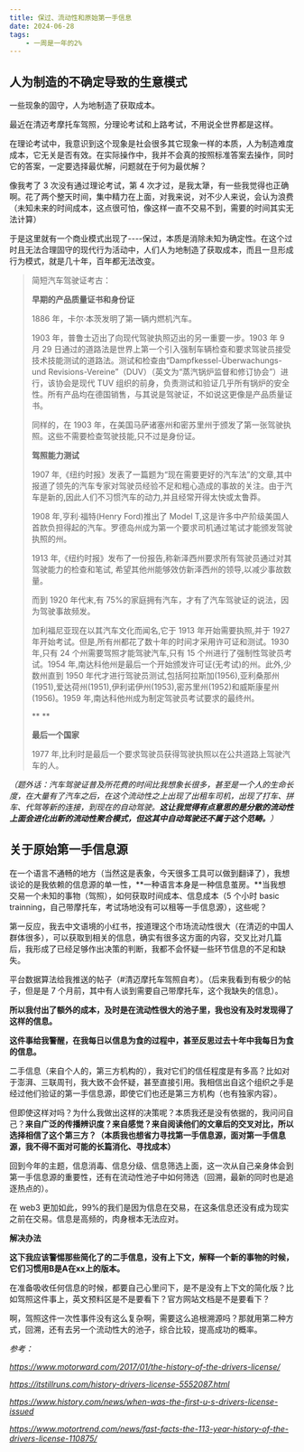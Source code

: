 ```yaml
---
title: 保过、流动性和原始第一手信息
date: 2024-06-28
tags:
    - 一周是一年的2%
---
```


## 人为制造的不确定导致的生意模式

一些现象的固守，人为地制造了获取成本。

最近在清迈考摩托车驾照，分理论考试和上路考试，不用说全世界都是这样。

在理论考试中，我意识到这个现象是社会很多其它现象一样的本质，人为制造难度成本，它无关是否有效。在实际操作中，我并不会真的按照标准答案去操作，同时它的答案，一定要选择最优解，问题就在于何为最优解？

像我考了 3 次没有通过理论考试，第 4 次才过，是我太犟，有一些我觉得也正确啊。花了两个整天时间，集中精力在上面，对我来说，对不少人来说，会认为浪费（未知未来的时间成本，这点很可怕，像这样一直不交易不到，需要的时间其实无法计算）

于是这里就有一个商业模式出现了----保过，本质是消除未知为确定性。在这个过时且无法合理固守的现代行为活动中，人们人为地制造了获取成本，而且一旦形成行为模式，就是几十年，百年都无法改变。





> 简短汽车驾驶证考古：
>
>  **早期的产品质量证书和身份证**
>
> 1886 年，卡尔·本茨发明了第一辆内燃机汽车。
>
> 1903 年，普鲁士迈出了向现代驾驶执照迈出的另一重要一步。1903 年 9 月 29 日通过的道路法是世界上第一个引入强制车辆检查和要求驾驶员接受技术技能测试的道路法。测试和检查由“Dampfkessel-Überwachungs- und Revisions-Vereine”（DUV）（英文为“蒸汽锅炉监督和修订协会”）进行，该协会是现代 TUV 组织的前身，负责测试和验证几乎所有锅炉的安全性。所有产品均在德国销售，与其说是驾驶证，不如说这更像是产品质量证书。
>
> 同样的，在 1903 年，在美国马萨诸塞州和密苏里州于颁发了第一张驾驶执照。这些不需要检查驾驶技能,只不过是身份证。
>
> 
>
> **驾照能力测试** 
>
> 1907 年,《纽约时报》发表了一篇题为“现在需要更好的汽车法”的文章,其中报道了领先的汽车专家对驾驶员经验不足和粗心造成的事故的关注。由于汽车是新的,因此人们不习惯汽车的动力,并且经常开得太快或太鲁莽。
>
> 1908 年,亨利·福特(Henry Ford)推出了 Model T,这是许多中产阶级美国人首款负担得起的汽车。罗德岛州成为第一个要求司机通过笔试才能颁发驾驶执照的州。
>
> 1913 年,《纽约时报》发布了一份报告,称新泽西州要求所有驾驶员通过对其驾驶能力的检查和笔试, 希望其他州能够效仿新泽西州的领导,以减少事故数量。
>
> 而到 1920 年代末,有 75%的家庭拥有汽车，才有了汽车驾驶证的说法，因为驾驶事故频发。
>
> 加利福尼亚现在以其汽车文化而闻名,它于 1913 年开始需要执照,并于 1927 年开始考试。但是,所有州都花了数十年的时间才采用许可证和测试。1930 年,只有 24 个州需要驾照才能驾驶汽车,只有 15 个州进行了强制性驾驶员考试。1954 年,南达科他州是最后一个开始颁发许可证(无考试)的州。此外,少数州直到 1950 年代才进行驾驶员测试,包括阿拉斯加(1956),亚利桑那州(1951),爱达荷州(1951),伊利诺伊州(1953),密苏里州(1952)和威斯康星州(1956)。1959 年,南达科他州成为制定驾驶员考试要求的最终州。
>
> **
> **
>
> **最后一个国家**
>
> 1977 年,比利时是最后一个要求驾驶员获得驾驶执照以在公共道路上驾驶汽车的人。

*（题外话：汽车驾驶证普及所花费的时间比我想象长很多，甚至是一个人的生命长度，在大量有了汽车之后，在这个流动性之上出现了出租车司机，出现了打车、拼车、代驾等新的连接，到现在的自动驾驶。**这让我觉得有点意思的是分散的流动性上面会进化出新的流动性聚合模式，但这其中自动驾驶还不属于这个范畴。**）*





## 关于原始第一手信息源

在一个语言不通畅的地方（当然这是表象，今天很多工具可以做到翻译了），我想谈论的是我依赖的信息源的单一性，**一种语言本身是一种信息茧房。**当我想交易一个未知的事物（驾照），如何获取时间成本、信息成本（5 个小时 basic trainning，自己带摩托车，考试场地没有可以租等一手信息源），这些呢？

第一反应，我去中文语境的小红书，按道理这个市场流动性很大（在清迈的中国人群体很多），可以获取到相关的信息，确实有很多这方面的内容，交叉比对几篇后，我形成了已经足够作出决策的判断，我都不会怀疑一些环节信息的不足和缺失。

平台数据算法给我推送的帖子（#清迈摩托车驾照自考）。（后来我看到有极少的帖子，但是是 7 个月前，其中有人谈到需要自己带摩托车，这个我缺失的信息）。

**所以我付出了额外的成本，及时是在流动性很大的池子里，我也没有及时发现得了这样的信息。**

**这件事给我警醒，在我每日以信息为食的过程中，甚至反思过去十年中我每日为食的信息。**

二手信息（来自个人的，第三方机构的），我对它们的信任程度是有多高？比如对于澎湃、三联周刊，我大致不会怀疑，甚至直接引用。我相信出自这个组织之手是经过他们验证的第一手信息源，即使它们也还是第三方机构（也有独家内容）。



但即使这样对吗？为什么我做出这样的决策呢？本质我还是没有依据的，我问问自己？**来自广泛的传播辨识度？来自感觉？来自阅读他们的文章后的交叉对比，所以选择相信了这个第三方？（本质我也想省力寻找第一手信息源，面对第一手信息源，我不得不面对可能的长篇消化、寻找成本）**

回到今年的主题，信息消毒、信息分级、信息筛选上面，这一次从自己亲身体会到第一手信息源的重要性，还有在流动性池子中如何筛选（回溯，最新的同时也是追逐热点的）。

在 web3 更加如此，99%的我们是因为信息在交易，在这条信息还没有成为现实之前在交易。信息是高频的，肉身根本无法应对。



**解决办法**

**这下我应该警惕那些简化了的二手信息，没有上下文，解释一个新的事物的时候，它们习惯用B是A在xx上的版本。**

在准备吸收任何信息的时候，都要自己心里问下，是不是没有上下文的简化版？比如驾照这件事上，英文预料区是不是要看下？官方网站文档是不是要看下？

啊，驾照这件一次性事件没有这么复杂啊，需要这么追根溯源吗？那就用第二种方式，回溯，还有去另一个流动性大的池子，综合比较，提高成功的概率。







*参考：*

*https://www.motorward.com/2017/01/the-history-of-the-drivers-license/*

*https://itstillruns.com/history-drivers-license-5552087.html*

*https://www.history.com/news/when-was-the-first-u-s-drivers-license-issued*

*https://www.motortrend.com/news/fast-facts-the-113-year-history-of-the-drivers-license-110875/*